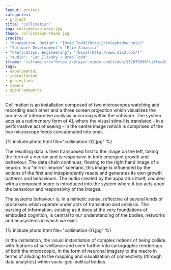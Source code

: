 ```yaml
---
layout: project
categories:
- project
title: "Collimation"
img: collimation-main.jpg
thumb: collimation-thumb.jpg
credits:
- "Conception, Design": "[Brad Todd](http://teleshadow.net/)"
- "Software Development": "Elie Zananiri"
- "Fabrication, Engineering": "[Dix2](http://www.dix2.com/)"
- "Audio": "Ian Ilavsky + Brad Todd"
iframe: '<iframe src="https://player.vimeo.com/video/137879996?title=0&byline=0&portrait=0" width="945" height="532" frameborder="0" webkitallowfullscreen mozallowfullscreen allowfullscreen></iframe>'
tags: 
- experimental
- installation
- projection
- camera
- openFrameworks
---
```

Collimation is an installation composed of two microscopes watching and recording each other and a three screen projection which visualizes the process of interpretive analysis occurring within the software. The system acts as a rudimentary form of AI, where the visual stimuli is translated - in a performative act of seeing - in the centre image (which is comprised of the two microscope feeds concatenated into one).

{% include photo.html file="collimation-02.jpg" %}

The resulting data is then transposed first to the image on the left, taking the form of a neuron and is responsive in both emergent growth and behaviour. The data chain continues, flowing to the right hand image of a neuron. In a "mirror neuron" scenario, this image is influenced by the actions of the first and independently reacts and generates its own growth patterns and behaviours. 
The audio created by the apparatus itself, coupled with a composed score is introduced into the system where it too acts upon the behaviour and responsivity of the images. 

The systems behaviour is, in a mimetic sense, reflective of several kinds of processes which operate under acts of translation and analysis. The parsing of information, existing as it does at the very foundations of embodied cognition, is central to our understanding of the bodies, networks and ecosystems in which we exist. 

{% include photo.html file="collimation-01.jpg" %}

In the installation, the visual instantiation of complex notions of being collide with features of surveillance and even further into cartographic renderings of both the microscopic, in the form of neuronal imagery to the macro in terms of alluding to the mapping and visualization of connectivity (through data analytics) within socio-geo-politcal bodies.
